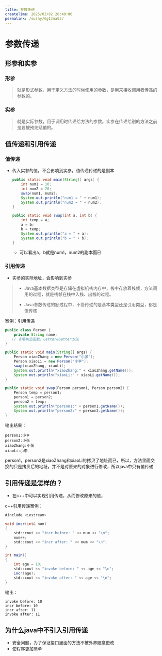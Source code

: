 ```yaml
---
title: 参数传递
createTime: 2025/03/02 20:40:06
permalink: /sushy/6g13ma03/
---
```

# 参数传递

## 形参和实参

### 形参

>  就是形式参数，用于定义方法的时候使用的参数，是用来接收调用者传递的参数的。

### 实参

>  就是实际参数，用于调用时传递给方法的参数。实参在传递给别的方法之前是要被预先赋值的。

## 值传递和引用传递

### 值传递

- 传入实参的值，不会影响到实参，值传递传递的是副本

  ```java
  public static void main(String[] args) {
      int num1 = 10;
      int num2 = 20;
      swap(num1, num2);
      System.out.println("num1 = " + num1);
      System.out.println("num2 = " + num2);
  }
  
  public static void swap(int a, int b) {
      int temp = a;
      a = b;
      b = temp;
      System.out.println("a = " + a);
      System.out.println("b = " + b);
  }
  ```

  - 可以看出a，b就是num1，num2的副本而已

### 引用传递

- 实参的实际地址，会影响到实参

> - Java基本数据类型是存储在虚拟机栈内存中，栈中存放着栈帧，方法调用的过程，就是栈帧在栈中入栈、出栈的过程。
>
> - Java参数传递的额过程中，不管传递的是基本类型还是引用类型，都是值传递

案例：引用传递

```java
public class Person {
    private String name;
   // 省略构造函数、Getter&Setter方法
}

public static void main(String[] args) {
    Person xiaoZhang = new Person("小张");
    Person xiaoLi = new Person("小李");
    swap(xiaoZhang, xiaoLi);
    System.out.println("xiaoZhang:" + xiaoZhang.getName());
    System.out.println("xiaoLi:" + xiaoLi.getName());
}

public static void swap(Person person1, Person person2) {
    Person temp = person1;
    person1 = person2;
    person2 = temp;
    System.out.println("person1:" + person1.getName());
    System.out.println("person2:" + person2.getName());
}
```

输出结果：

```text
person1:小李
person2:小张
xiaoZhang:小张
xiaoLi:小李
```

person1，person2是xiaoZhang和xiaoLi的拷贝了地址而已，所以，方法里面交换的只是拷贝后的地址，并不是对原来的对象进行修改，所以java中只有值传递

## 引用传递是怎样的？

- 在c++中可以实现引用传递，从而修改原来的值，

c++引用传递案例：

```java
#include <iostream>

void incr(int& num)
{
    std::cout << "incr before: " << num << "\n";
    num++;
    std::cout << "incr after: " << num << "\n";
}

int main()
{
    int age = 10;
    std::cout << "invoke before: " << age << "\n";
    incr(age);
    std::cout << "invoke after: " << age << "\n";
}
```

输出：

```text
invoke before: 10
incr before: 10
incr after: 11
invoke after: 11
```

## 为什么java中不引入引用传递

-  安全问题，为了保证接口里面的方法不被外界随意更改
-  使程序更加简单